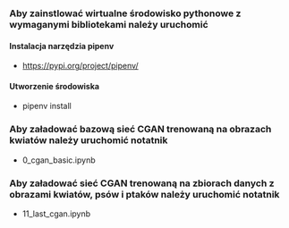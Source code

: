### Aby zainstlować wirtualne środowisko pythonowe z wymaganymi bibliotekami należy uruchomić
#### Instalacja narzędzia pipenv
* https://pypi.org/project/pipenv/

#### Utworzenie środowiska

* pipenv install

### Aby załadować bazową sieć CGAN trenowaną na obrazach kwiatów należy uruchomić notatnik

* 0_cgan_basic.ipynb

### Aby załadować sieć CGAN trenowaną na zbiorach danych z obrazami kwiatów, psów i ptaków należy uruchomić notatnik

* 11_last_cgan.ipynb